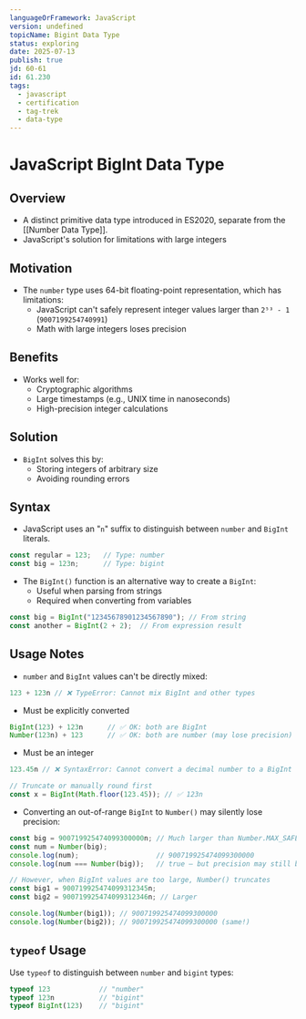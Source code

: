 ```yaml
---
languageOrFramework: JavaScript
version: undefined
topicName: Bigint Data Type
status: exploring
date: 2025-07-13
publish: true
jd: 60-61
id: 61.230
tags:
  - javascript
  - certification
  - tag-trek
  - data-type
---
```

# JavaScript BigInt Data Type

## Overview
- A distinct primitive data type introduced in ES2020, separate from the [[Number Data Type]].
- JavaScript's solution for limitations with large integers

## Motivation
 -  The `number` type uses 64-bit floating-point representation, which has limitations:
     - JavaScript can't safely represent integer values larger than `2⁵³ - 1` (`9007199254740991`)
     - Math with large integers loses precision

## Benefits
- Works well for:
    - Cryptographic algorithms
    - Large timestamps (e.g., UNIX time in nanoseconds)
    - High-precision integer calculations

## Solution
- `BigInt` solves this by:
    - Storing integers of arbitrary size
    - Avoiding rounding errors

## Syntax
- JavaScript uses an "`n`" suffix to distinguish between `number` and `BigInt` literals.
```javascript
const regular = 123;   // Type: number
const big = 123n;      // Type: bigint
```
- The `BigInt()` function is an alternative way to create a `BigInt`:
    - Useful when parsing from strings
    - Required when converting from variables
```javascript
const big = BigInt("12345678901234567890"); // From string
const another = BigInt(2 + 2);  // From expression result
```


## Usage Notes
- `number` and `BigInt` values can't be directly mixed:
```javascript
123 + 123n // ❌ TypeError: Cannot mix BigInt and other types
```
- Must be explicitly converted
```javascript
BigInt(123) + 123n      // ✅ OK: both are BigInt
Number(123n) + 123      // ✅ OK: both are number (may lose precision)
```
- Must be an integer
``` javascript
123.45n // ❌ SyntaxError: Cannot convert a decimal number to a BigInt

// Truncate or manually round first
const x = BigInt(Math.floor(123.45)); // ✅ 123n
```
- Converting an out-of-range `BigInt` to `Number()` may silently lose precision:
```javascript
const big = 900719925474099300000n; // Much larger than Number.MAX_SAFE_INTEGER
const num = Number(big);
console.log(num);                   // 900719925474099300000
console.log(num === Number(big));   // true — but precision may still be lost

// However, when BigInt values are too large, Number() truncates
const big1 = 900719925474099312345n; 
const big2 = 900719925474099312346n; // Larger

console.log(Number(big1)); // 900719925474099300000
console.log(Number(big2)); // 900719925474099300000 (same!)
```

## `typeof` Usage
Use `typeof` to distinguish between `number` and `bigint` types:
```javascript
typeof 123            // "number"
typeof 123n           // "bigint"
typeof BigInt(123)    // "bigint"
``` 